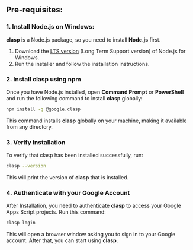 ## Pre-requisites:
### 1. Install Node.js on Windows:
**clasp** is a Node.js package, so you need to install **Node.js** first.
1. Download the [LTS version](https://nodejs.org/en) (Long Term Support version) of Node.js for Windows.
2. Run the installer and follow the installation instructions.

### 2. Install clasp using npm
Once you have Node.js installed, open **Command Prompt** or **PowerShell** and run the following command to install **clasp** globally:
```bash
npm install -g @google.clasp
```
This command installs **clasp** globally on your machine, making it available from any directory.

### 3. Verify installation
To verify that clasp has been installed successfully, run:
```bash
clasp --version
```
This will print the version of **clasp** that is installed.

### 4. Authenticate with your Google Account
After Installation, you need to authenticate **clasp** to access your Google Apps Script projects.
Run this command:
```bash
clasp login
```
This will open a browser window asking you to sign in to your Google account. After that, you can start using **clasp**.
